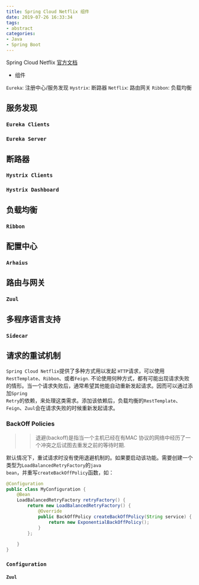 ```yaml
---
title: Spring Cloud Netflix 组件
date: 2019-07-26 16:33:34
tags:
- abstract
categories:
- Java
- Spring Boot
---
```


Spring Cloud Netflix [官方文档](https://cloud.spring.io/spring-cloud-netflix/spring-cloud-netflix.html)
- 组件

<code>Eureka</code>: 注册中心/服务发现
<code>Hystrix</code>: 断路器
<code>Netflix</code>: 路由网关
<code>Ribbon</code>: 负载均衡


## 服务发现

### <code>Eureka Clients</code>


### <code>Eureka Server</code>



## 断路器

### <code>Hystrix Clients</code>


### <code>Hystrix Dashboard</code>

## 负载均衡

### <code>Ribbon</code>

## 配置中心

### <code>Arhaius</code>

## 路由与网关

### <code>Zuul</code>

## 多程序语言支持

### <code>Sidecar</code>

## 请求的重试机制

<code>Spring Cloud Netflix</code>提供了多种方式用以发起 <code>HTTP</code>请求，可以使用<code>RestTemplate</code>、<code>Ribbon</code>、或者<code>Feign</code>. 不论使用何种方式，都有可能出现请求失败的情形。当一个请求失败后，通常希望其他能自动重新发起请求。因而可以通过添加<code>Spring Retry</code>的依赖，来处理这类需求。添加该依赖后，负载均衡的<code>RestTemplate</code>、<code>Feign</code>、<code>Zuul</code>会在请求失败的时候重新发起请求。

### BackOff Policies

>> 退避(backoff)是指当一个主机已经在有MAC 协议的网络中经历了一个冲突之后试图去重发之前的等待时期.

默认情况下，重试请求时没有使用退避机制的。如果要启动该功能。需要创建一个类型为<code>LoadBalancedRetryFactory</code>的<code>java bean</code>，并重写<code>createBackOffPolicy</code>函数，如：

```java
@Configuration
public class MyConfiguration {
    @Bean
    LoadBalancedRetryFactory retryFactory() {
        return new LoadBalancedRetryFactory() {
            @Override
            public BackOffPolicy createBackOffPolicy(String service) {
                return new ExponentialBackOffPolicy();
            }
        };
        
    }
}
```

### <code>Configuration</code>

#### <code>Zuul</code>
